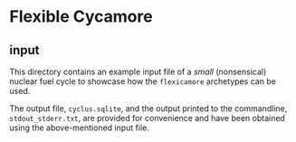 # Flexible Cycamore
## input
This directory contains an example input file of a *small* (nonsensical)
nuclear fuel cycle to showcase how the `flexicamore` archetypes can be used.

The output file, `cyclus.sqlite`, and the output printed to the commandline,
`stdout_stderr.txt`, are provided for convenience and have been obtained using
the above-mentioned input file.
